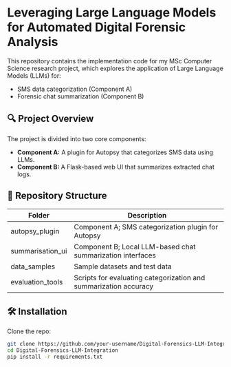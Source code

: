 # Leveraging Large Language Models for Automated Digital Forensic Analysis

This repository contains the implementation code for my MSc Computer Science research project, which explores the application of Large Language Models (LLMs) for:
- SMS data categorization (Component A)
- Forensic chat summarization (Component B)

## 🔍 Project Overview

The project is divided into two core components:
- **Component A:** A plugin for Autopsy that categorizes SMS data using LLMs.
- **Component B:** A Flask-based web UI that summarizes extracted chat logs.

## 📂 Repository Structure

| Folder | Description |
|--------|-------------|
| autopsy_plugin | Component A; SMS categorization plugin for Autopsy |
| summarisation_ui | Component B; Local LLM-based chat summarization interfaces |
| data_samples | Sample datasets and test data |
| evaluation_tools | Scripts for evaluating categorization and summarization accuracy |

## 🛠 Installation

Clone the repo:
```bash
git clone https://github.com/your-username/Digital-Forensics-LLM-Integration.git
cd Digital-Forensics-LLM-Integration
pip install -r requirements.txt

```

